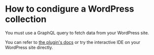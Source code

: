 # How to condigure a WordPress collection

You must use a GraphQL query to fetch data from your WordPress site.

You can refer to <a href="https://www.wpgraphql.com/docs/quick-start/" target="_blank" class="ww-editor-link">the plugin's docs</a> or try the interactive IDE on your WordPress site directly.
